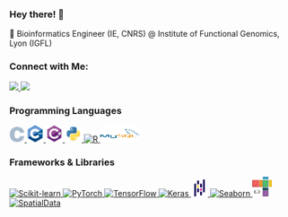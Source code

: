 ### Hey there! 👋 

🧬 Bioinformatics Engineer (IE, CNRS) @ Institute of Functional Genomics, Lyon (IGFL)

### Connect with Me:
<a href="https://www.linkedin.com/in/marcouderzo/" target="_blank" rel="noreferrer">
  <img src="https://img.shields.io/badge/linkedin-%230A66C2.svg?&style=for-the-badge&logo=linkedin&logoColor=white" />
</a> 
<a href="https://www.artstation.com/marcouderzo" target="_blank" rel="noreferrer">
  <img src="https://img.shields.io/badge/artstation-%2313AFF0.svg?&style=for-the-badge&logo=artstation&logoColor=white" />
</a> 


### Programming Languages
<a href="https://www.cprogramming.com/" target="_blank" rel="noreferrer">
  <img src="https://raw.githubusercontent.com/devicons/devicon/master/icons/c/c-original.svg" alt="C" width="27" height="27"/>
</a>
<a href="https://www.w3schools.com/cpp/" target="_blank" rel="noreferrer">
  <img src="https://raw.githubusercontent.com/devicons/devicon/master/icons/cplusplus/cplusplus-original.svg" alt="C++" width="30" height="30"/>
</a>
<a href="https://www.w3schools.com/cs/" target="_blank" rel="noreferrer">
  <img src="https://raw.githubusercontent.com/devicons/devicon/master/icons/csharp/csharp-original.svg" alt="C#" width="30" height="30"/>
</a>
<a href="https://www.python.org" target="_blank" rel="noreferrer">
  <img src="https://raw.githubusercontent.com/devicons/devicon/master/icons/python/python-original.svg" alt="Python" width="30" height="30"/>
</a>
<a href="https://www.r-project.org/" target="_blank" rel="noreferrer">
  <img src="https://profilinator.rishav.dev/skills-assets/r.svg" alt="R" width="30" height="30"/>
</a>
<a href="https://www.mysql.com/" target="_blank" rel="noreferrer">
  <img src="https://raw.githubusercontent.com/devicons/devicon/master/icons/mysql/mysql-original-wordmark.svg" alt="MySQL" width="70" height="30"/>
</a>

### Frameworks & Libraries
<a href="https://scikit-learn.org/" target="_blank" rel="noreferrer">
  <img src="https://upload.wikimedia.org/wikipedia/commons/0/05/Scikit_learn_logo_small.svg" alt="Scikit-learn" width="30" height="30"/>
</a>
<a href="https://pytorch.org/" target="_blank" rel="noreferrer">
  <img src="https://profilinator.rishav.dev/skills-assets/pytorch-icon.svg" alt="PyTorch" width="30" height="30"/>
</a>
<a href="https://www.tensorflow.org" target="_blank" rel="noreferrer">
  <img src="https://www.vectorlogo.zone/logos/tensorflow/tensorflow-icon.svg" alt="TensorFlow" width="30" height="30"/>
</a>
<a href="https://keras.io/" target="_blank" rel="noreferrer">
  <img src="https://profilinator.rishav.dev/skills-assets/keras.png" alt="Keras" width="30" height="30"/>
</a>
<a href="https://pandas.pydata.org/" target="_blank" rel="noreferrer">
  <img src="https://raw.githubusercontent.com/devicons/devicon/master/icons/pandas/pandas-original.svg" alt="Pandas" width="30" height="30"/>
</a>
<a href="https://seaborn.pydata.org/" target="_blank" rel="noreferrer">
  <img src="https://seaborn.pydata.org/_images/logo-mark-lightbg.svg" alt="Seaborn" width="30" height="30"/>
</a>
<a href="https://anndata.readthedocs.io/en/stable/" target="_blank" rel="noreferrer">
  <img src="https://raw.githubusercontent.com/scverse/anndata/main/docs/_static/img/anndata_schema.svg" alt="AnnData" width="35" height="35"/>
</a>
<a href="https://spatialdata.scverse.org/en/stable/" target="_blank" rel="noreferrer">
  <img src="https://pypi-camo.freetls.fastly.net/9137e6d44221f389185fe45939e7d078818fb02f/68747470733a2f2f6769746875622e636f6d2f736376657273652f7370617469616c646174612f626c6f622f6d61696e2f646f63732f5f7374617469632f696d672f7370617469616c646174615f686f72697a6f6e74616c2e706e673f7261773d74727565" alt="SpatialData" width="100" height="70"/>
</a>
